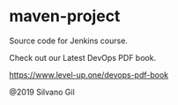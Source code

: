 # maven-project
Source code for Jenkins course.

Check out our Latest DevOps PDF book.

https://www.level-up.one/devops-pdf-book

@2019 Silvano Gil
